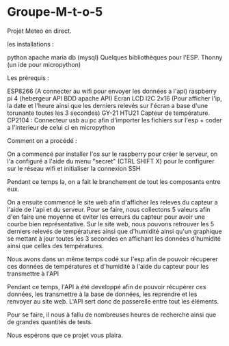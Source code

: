 # Groupe-M-t-o-5

Projet Meteo en direct.


les installations : 

python 
apache 
maria db (mysql) 
Quelques bibliothèques pour l'ESP.
Thonny (un ide pour micropython)

Les prérequis : 

ESP8266 (A connecter au wifi pour envoyer les données a l'api)
raspberry pi 4 (hebergeur API BDD apache API) 
Ecran LCD I2C 2x16 (Pour afficher l'ip, la date et l'heure ainsi que les derniers relevés sur l'écran a base d'une torunante toutes les 3 secondes)
GY-21 HTU21 Capteur de température.
CP2104 : Connecteur usb au pc afin d'importer les fichiers sur l'esp + coder a l'interieur de celui ci en micropython


Comment on a procédé :


On a commencé par installer l'os sur le raspberry pour créer le serveur, on l'a configuré a l'aide du menu "secret" (CTRL SHIFT X) pour le configurer sur le réseau wifi et initialiser la connexion SSH

Pendant ce temps la, on a fait le branchement de tout les composants entre eux.

On a ensuite commencé le site web afin d'afficher les releves du capteur a l'aide de l'api et du serveur.
Pour se faire, nous collectons 5 valeurs afin d'en faire une moyenne et eviter les erreurs du capteur pour avoir une courbe bien représentative.
Sur le site web, nous pouvons retrouver les 5 derniers relevés de températures ainsi que d'humidité ainsi qu'un graphique se mettant à jour toutes les 3 secondes en affichant les données d'humidité ainsi que celles des températures.

Nous avons dans un même temps codé sur l'esp afin de pouvoir récuperer ces données de températures et d'humidité à l'aide du capteur pour les transmettre à l'API

Pendant ce temps, l'API à été developpé afin de pouvoir récupérer ces données, les transmettre à la base de données, les reprendre et les renvoyer au site web.
L'API sert donc de passerelle entre tout les éléments.

Pour se faire, il nous à fallu de nombreuses heures de recherche ainsi que de grandes quantités de tests.

Nous espérons que ce projet vous plaira.






